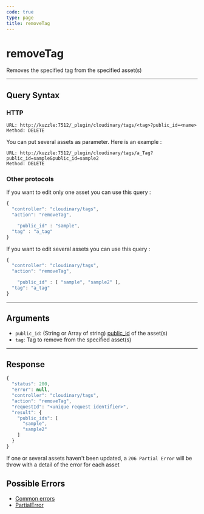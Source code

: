 ```yaml
--- 
code: true
type: page
title: removeTag
--- 
```


# removeTag

Removes the specified tag from the specified asset(s)

--- 

## Query Syntax 

### HTTP 

```http
URL: http://kuzzle:7512/_plugin/cloudinary/tags/<tag>?public_id=<name>
Method: DELETE
```

You can put several assets as parameter. Here is an example :
```http
URL: http://kuzzle:7512/_plugin/cloudinary/tags/a_Tag?public_id=sample&public_id=sample2
Method: DELETE
```

### Other protocols 

If you want to edit only one asset you can use this query : 
```js
{
  "controller": "cloudinary/tags",
  "action": "removeTag",

	"public_id" : "sample",
  "tag" : "a_tag"
}
```

If you want to edit several assets you can use this query : 
```js
{
  "controller": "cloudinary/tags",
  "action": "removeTag",

	"public_id" : [ "sample", "sample2" ],
  "tag": "a_tag"
}
```
---

## Arguments 

- `public_id`: (String or Array of string) [public_id](https://cloudinary.com/documentation/upload_images#public_id_the_image_identifier) of the asset(s) 
- `tag`: Tag to remove from the specified asset(s)

---

## Response 

```js
{
  "status": 200,
  "error": null,
  "controller": "cloudinary/tags",
  "action": "removeTag",
  "requestId": "<unique request identifier>",
  "result": {
    "public_ids": [
      "sample",
      "sample2"
    ] 
  }
}
```

If one or several assets haven't been updated, a `206 Partial Error` will be throw with a detail of the error for each asset

## Possible Errors 

- [Common errors](/core/1/api/essentials/errors#common-errors)
- [PartialError](/core/1/api/essentials/errors#specific-errors)